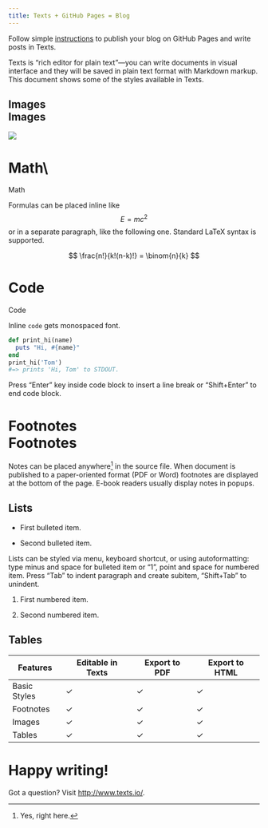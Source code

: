 ```yaml
---
title: Texts + GitHub Pages = Blog
---
```


Follow simple [instructions](<http://www.texts.io/support/0017/>) to publish
your blog on GitHub Pages and write posts in Texts.

Texts is “rich editor for plain text”—you can write documents in visual
interface and they will be saved in plain text format with Markdown markup. This
document shows some of the styles available in Texts.

Images<br/>Images
-----------------

![](<../images/radcliffe-camera.jpg>)

# Math\
Math

Formulas can be placed inline like $$E=mc^2$$ or in a separate paragraph, like
the following one. Standard LaTeX syntax is supported.

$$
\frac{n!}{k!(n-k)!} = \binom{n}{k}
$$

# Code  
Code

Inline `code` gets monospaced font.

~~~~~~~~~~~~~~~~~~~~~~~~~~~~~~~~~~~~~~~~~~~~~~~~~~~~~~~~~~~~~~~~~~~~~~~~~~~ ruby
def print_hi(name)
  puts "Hi, #{name}"
end
print_hi('Tom')
#=> prints 'Hi, Tom' to STDOUT.
~~~~~~~~~~~~~~~~~~~~~~~~~~~~~~~~~~~~~~~~~~~~~~~~~~~~~~~~~~~~~~~~~~~~~~~~~~~~~~~~

Press “Enter” key inside code block to insert a line break or “Shift+Enter” to
end code block.

# Footnotes<br/>Footnotes

Notes can be placed anywhere[^1] in the source file. When document is published
to a paper-oriented format (PDF or Word) footnotes are displayed at the bottom
of the page. E-book readers usually display notes in popups.

[^1]: Yes, right here.

Lists
-----

-   First bulleted item.

-   Second bulleted item.

Lists can be styled via menu, keyboard shortcut, or using autoformatting: type
minus and space for bulleted item or “1”, point and space for numbered item.
Press “Tab” to indent paragraph and create subitem, “Shift+Tab” to unindent.

1.  First numbered item.

2.  Second numbered item.

Tables
------

| **Features** | **Editable in Texts** | **Export to PDF** | **Export to HTML** |
|--------------|-----------------------|-------------------|--------------------|
| Basic Styles | ✓                     | ✓                 | ✓                  |
| Footnotes    | ✓                     | ✓                 | ✓                  |
| Images       | ✓                     | ✓                 | ✓                  |
| Tables       | ✓                     | ✓                 | ✓                  |

Happy writing!
==============

Got a question? Visit <http://www.texts.io/>.
